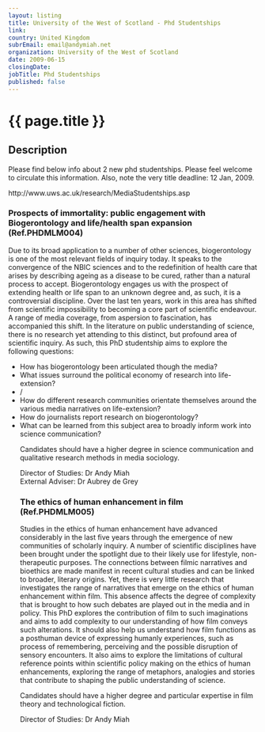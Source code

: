 ```yaml
---
layout: listing
title: University of the West of Scotland - Phd Studentships
link:
country: United Kingdom
subrEmail: email@andymiah.net
organization: University of the West of Scotland 
date: 2009-06-15
closingDate: 
jobTitle: Phd Studentships
published: false
---
```



# {{ page.title }}

## Description





<p>Please find below info about 2 new phd studentships. Please feel welcome to
circulate this information. Also, note the very title deadline: 12 Jan,
2009.
</p>

<p>http://www.uws.ac.uk/research/MediaStudentships.asp</p>


<h3>Prospects of immortality: public engagement with Biogerontology and life/health span expansion (Ref.PHDMLM004)</h3>

<p>Due to its broad application to a number of other sciences, biogerontology
is one of the most relevant fields of inquiry today. It speaks to the
convergence of the NBIC sciences and to the redefinition of health care that
arises by describing ageing as a disease to be cured, rather than a natural
process to accept. Biogerontology engages us with the prospect of extending
health or life span to an unknown degree and, as such, it is a controversial
discipline. Over the last ten years, work in this area has shifted from
scientific impossibility to becoming a core part of scientific endeavour. A
range of media coverage, from aspersion to fascination, has accompanied this
shift. In the literature on public understanding of science, there is no
research yet attending to this distinct, but profound area of scientific
inquiry. As such, this PhD studentship aims to explore the following
questions:
</p>

<ul>

   <li>How has biogerontology been articulated though the media?</li>
   <li>What issues surround the political economy of research into
life-extension?<li>/
   <li> How do different research communities orientate themselves around the</li>
various media narratives on life-extension?
   <li>How do journalists report research on biogerontology?</li>
   <li>What can be learned from this subject area to broadly inform work into
science communication?</li>
</p>

<p>Candidates should have a higher degree in science communication and
qualitative research methods in media sociology.</p>

<p>Director of Studies: Dr Andy Miah<br />
External Adviser: Dr Aubrey de Grey
</p>

<h3>The ethics of human enhancement in film (Ref.PHDMLM005)</h3>

<p>Studies in the ethics of human enhancement have advanced considerably in the
last five years through the emergence of new communities of scholarly
inquiry. A number of scientific disciplines have been brought under the
spotlight due to their likely use for lifestyle, non-therapeutic purposes.
The connections between filmic narratives and bioethics are made manifest in
recent cultural studies and can be linked to broader, literary origins. Yet,
there is very little research that investigates the range of narratives that
emerge on the ethics of human enhancement within film. This absence affects
the degree of complexity that is brought to how such debates are played out
in the media and in policy. This PhD explores the contribution of film to
such imaginations and aims to add complexity to our understanding of how
film conveys such alterations. It should also help us understand how film
functions as a posthuman device of expressing humanly experiences, such as
process of remembering, perceiving and the possible disruption of sensory
encounters. It also aims to explore the limitations of cultural reference
points within scientific policy making on the ethics of human enhancements,
exploring the range of metaphors, analogies and stories that contribute to
shaping the public understanding of science.</p>

<p>Candidates should have a higher degree and particular expertise in film
theory and technological fiction.</p>

<p>Director of Studies: Dr Andy Miah</p>


